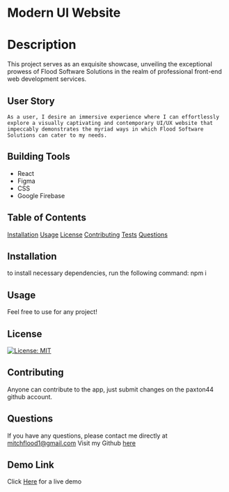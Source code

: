 # Modern UI Website

# Description

This project serves as an exquisite showcase, unveiling the exceptional prowess of Flood Software Solutions in the realm of professional front-end web development services.

## User Story
<pre><code>As a user, I desire an immersive experience where I can effortlessly explore a visually captivating and contemporary UI/UX website that impeccably demonstrates the myriad ways in which Flood Software Solutions can cater to my needs.
</code></pre>

## Building Tools 

 * React 
 * Figma
 * CSS
 * Google Firebase

## Table of Contents
[Installation](#Installation)
[Usage](#Usage)
[License](#License)
[Contributing](#Contributing)
[Tests](#Tests)
[Questions](#Questions)
## Installation 
to install necessary dependencies, run the following command:
npm i 
## Usage 
Feel free to use for any project!
## License 
[![License: MIT](https://img.shields.io/badge/License-MIT-yellow.svg)](https://opensource.org/licenses/MIT)
## Contributing 
Anyone can contribute to the app, just submit changes on the paxton44 github account.
## Questions
If you have any questions, please contact me directly at mitchflood1@gmail.com 
Visit my Github [here](https://github.com/paxton44)
## Demo Link
Click [Here](https://modern-ui-ux-react-front-end.web.app/) for a live demo


